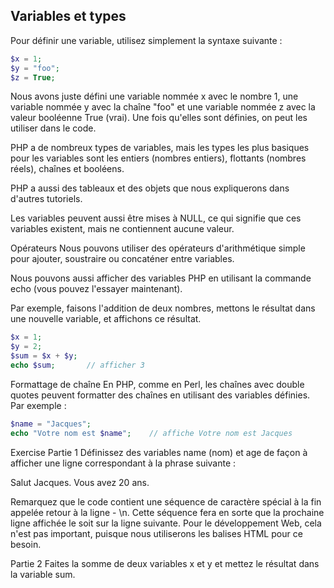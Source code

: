 ## Variables et types
Pour définir une variable, utilisez simplement la syntaxe suivante :
```php
$x = 1;
$y = "foo";
$z = True;
```
Nous avons juste défini une variable nommée x avec le nombre 1, une variable nommée y avec la chaîne "foo" et une variable nommée z avec la valeur booléenne True (vrai). Une fois qu'elles sont définies, on peut les utiliser dans le code.

PHP a de nombreux types de variables, mais les types les plus basiques pour les variables sont les entiers (nombres entiers), flottants (nombres réels), chaînes et booléens.

PHP a aussi des tableaux et des objets que nous expliquerons dans d'autres tutoriels.

Les variables peuvent aussi être mises à NULL, ce qui signifie que ces variables existent, mais ne contiennent aucune valeur.

Opérateurs
Nous pouvons utiliser des opérateurs d'arithmétique simple pour ajouter, soustraire ou concaténer entre variables.

Nous pouvons aussi afficher des variables PHP en utilisant la commande echo (vous pouvez l'essayer maintenant).

Par exemple, faisons l'addition de deux nombres, mettons le résultat dans une nouvelle variable, et affichons ce résultat.

```php
$x = 1;
$y = 2;
$sum = $x + $y;
echo $sum;       // afficher 3
```
Formattage de chaîne
En PHP, comme en Perl, les chaînes avec double quotes peuvent formatter des chaînes en utilisant des variables définies. Par exemple :

```php
$name = "Jacques";
echo "Votre nom est $name";    // affiche Votre nom est Jacques
```
Exercise
Partie 1
Définissez des variables name (nom) et age de façon à afficher une ligne correspondant à la phrase suivante :

Salut Jacques. Vous avez 20 ans.

Remarquez que le code contient une séquence de caractère spécial à la fin appelée retour à la ligne - \n. Cette séquence fera en sorte que la prochaine ligne affichée le soit sur la ligne suivante. Pour le développement Web, cela n'est pas important, puisque nous utiliserons les balises HTML pour ce besoin.

Partie 2
Faites la somme de deux variables x et y et mettez le résultat dans la variable sum.